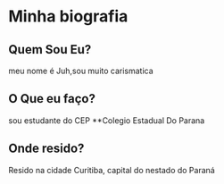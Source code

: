 # Minha biografia 

## Quem Sou Eu?
meu nome é Juh,sou muito carismatica


## O Que eu faço?
sou estudante do CEP
**Colegio Estadual Do Parana

## Onde resido?
Resido na cidade Curitiba, capital do nestado do Paraná
